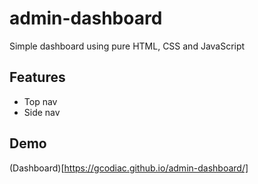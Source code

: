 # admin-dashboard

Simple dashboard using pure HTML, CSS and JavaScript

## Features
  - Top nav
  - Side nav

## Demo
(Dashboard)[https://gcodiac.github.io/admin-dashboard/]
